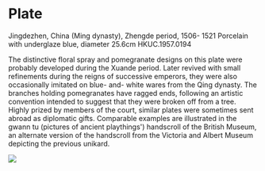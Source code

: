 # Plate  

Jingdezhen, China (Ming dynasty), Zhengde period, 1506- 1521 Porcelain with underglaze blue, diameter  $25.6 \mathrm{cm}$  HKUC.1957.0194  

The distinctive floral spray and pomegranate designs on this plate were probably developed during the Xuande period. Later revived with small refinements during the reigns of successive emperors, they were also occasionally imitated on blue- and- white wares from the Qing dynasty. The branches holding pomegranates have ragged ends, following an artistic convention intended to suggest that they were broken off from a tree. Highly prized by members of the court, similar plates were sometimes sent abroad as diplomatic gifts. Comparable examples are illustrated in the gwann tu (pictures of ancient playthings') handscroll of the British Museum, an alternate version of the handscroll from the Victoria and Albert Museum depicting the previous unikard.

![](https://cdn-mineru.openxlab.org.cn/result/2025-07-27/26ec8c02-599c-4b79-9876-e092d6287e02/24b568222cdfec6335bddaeddf02b35e6b5253e96a89a8eb109432102bfbbd41.jpg)